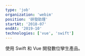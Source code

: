 ```yaml
---
type: 'job'
organization: 'webim'
position: '研發助理'
startAt: '2018-07'
endAt: '2019-10'
technologies: ['vue', 'swift']
---
```


使用 Swift 和 Vue 開發數位孿生產品。
